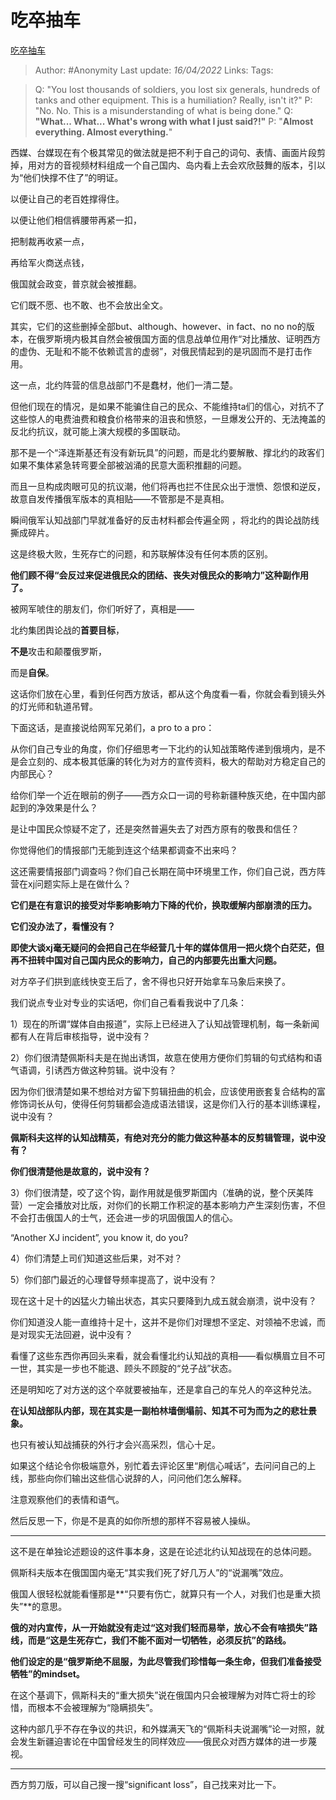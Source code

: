 # 吃卒抽车
[吃卒抽车](https://zhuanlan.zhihu.com/p/495479332)

> Author: #Anonymity
> Last update: *16/04/2022*
> Links:
> Tags:

> Q: "You lost thousands of soldiers, you lost six generals, hundreds of tanks and other equipment. This is a humiliation? Really, isn't it?"
> P: "No. No. This is a misunderstanding of what is being done."
> Q: **"What... What... What's wrong with what I just said?!"**
> P: "**Almost everything. Almost everything.**"

西媒、台媒现在有个极其常见的做法就是把不利于自己的词句、表情、画面片段剪掉，用对方的音视频材料组成一个自己国内、岛内看上去会欢欣鼓舞的版本，引以为“他们快撑不住了”的明证。

以便让自己的老百姓撑得住。

以便让他们相信裤腰带再紧一扣，

把制裁再收紧一点，

再给军火商送点钱，

俄国就会政变，普京就会被推翻。

它们既不愿、也不敢、也不会放出全文。

其实，它们的这些删掉全部but、although、however、in fact、no no no的版本，在俄罗斯境内极其自然会被俄国方面的信息战单位用作“对比播放、证明西方的虚伪、无耻和不能不依赖谎言的虚弱”，对俄民情起到的是巩固而不是打击作用。

这一点，北约阵营的信息战部门不是蠢材，他们一清二楚。

但他们现在的情况，是如果不能骗住自己的民众、不能维持ta们的信心，对抗不了这些惊人的电费油费和粮食价格带来的沮丧和愤怒，一旦爆发公开的、无法掩盖的反北约抗议，就可能上演大规模的多国联动。

那不是一个“泽连斯基还有没有新玩具”的问题，而是北约要解散、撑北约的政客们如果不集体紧急转弯要全部被汹涌的民意大面积推翻的问题。

而且一旦构成肉眼可见的抗议潮，他们将再也拦不住民众出于泄愤、怨恨和逆反，故意自发传播俄军版本的真相贴——不管那是不是真相。

瞬间俄军认知战部门早就准备好的反击材料都会传遍全网 ，将北约的舆论战防线撕成碎片。

这是终极大败，生死存亡的问题，和苏联解体没有任何本质的区别。

**他们顾不得“会反过来促进俄民众的团结、丧失对俄民众的影响力”这种副作用了。**

被网军唬住的朋友们，你们听好了，真相是——

北约集团舆论战的**首要目标**，

**不是**攻击和颠覆俄罗斯，

而是**自保**。

这话你们放在心里，看到任何西方放话，都从这个角度看一看，你就会看到镜头外的灯光师和轨道吊臂。

下面这话，是直接说给网军兄弟们，a pro to a pro：

从你们自己专业的角度，你们仔细思考一下北约的认知战策略传递到俄境内，是不是会立刻的、成本极其低廉的转化为对方的宣传资料，极大的帮助对方稳定自己的内部民心？

给你们举一个近在眼前的例子——西方众口一词的号称新疆种族灭绝，在中国内部起到的净效果是什么？

是让中国民众惊疑不定了，还是突然普遍失去了对西方原有的敬畏和信任？

你觉得他们的情报部门无能到连这个结果都调查不出来吗？

这还需要情报部门调查吗？你们自己长期在简中环境里工作，你们自己说，西方阵营在xj问题实际上是在做什么？

**它们是在有意识的接受对华影响影响力下降的代价，换取缓解内部崩溃的压力。**

**它们没办法了，看懂没有？**

**即使大谈xj毫无疑问的会把自己在华经营几十年的媒体信用一把火烧个白茫茫，但再不扭转中国对自己国内民众的影响力，自己的内部要先出重大问题。**

对方卒子们拱到底线快变王后了，舍不得也只好开始拿车马象后来换了。

我们说点专业对专业的实话吧，你们自己看看我说中了几条：

1）现在的所谓“媒体自由报道”，实际上已经进入了认知战管理机制，每一条新闻都有人在背后审核指导，说中没有？

2）你们很清楚佩斯科夫是在抛出诱饵，故意在使用方便你们剪辑的句式结构和语气语调，引诱西方做这种剪辑。说中没有？

因为你们很清楚如果不想给对方留下剪辑扭曲的机会，应该使用嵌套复合结构的富修饰词长从句，使得任何剪辑都会造成语法错误，这是你们入行的基本训练课程，说中没有？

**佩斯科夫这样的认知战精英，有绝对充分的能力做这种基本的反剪辑管理，说中没有？**

**你们很清楚他是故意的，说中没有？**

3）你们很清楚，咬了这个钩，副作用就是俄罗斯国内（准确的说，整个厌美阵营）一定会播放对比版，对你们的长期工作积淀的基本影响力产生深刻伤害，不但不会打击俄国人的士气，还会进一步的巩固俄国人的信心。

“Another XJ incident”, you know it, do you?

4）你们清楚上司们知道这些后果，对不对？

5）你们部门最近的心理督导频率提高了，说中没有？

现在这十足十的凶猛火力输出状态，其实只要降到九成五就会崩溃，说中没有？

你们知道没人能一直维持十足十，这并不是你们对理想不坚定、对领袖不忠诚，而是对现实无法回避，说中没有？

看懂了这些东西你再回头来看，就会看懂北约认知战的真相——看似横眉立目不可一世，其实是一步也不能退、顾头不顾腚的“兑子战”状态。

还是明知吃了对方送的这个卒就要被抽车，还是拿自己的车兑人的卒这种兑法。

**在认知战部队内部，现在其实是一副柏林墙倒塌前、知其不可为而为之的悲壮景象。**

也只有被认知战捕获的外行才会兴高采烈，信心十足。

如果这个结论令你极端意外，别忙着去评论区里“刷信心喊话”，去问问自己的上线，那些向你们输出这些信心说辞的人，问问他们怎么解释。

注意观察他们的表情和语气。

然后反思一下，你是不是真的如你所想的那样不容易被人操纵。

---

这不是在单独论述题设的这件事本身，这是在论述北约认知战现在的总体问题。

佩斯科夫版本在俄国国内毫无“其实我们死了好几万人”的“说漏嘴”效应。

俄国人很轻松就能看懂那是**“只要有伤亡，就算只有一个人，对我们也是重大损失”**的意思。

**俄的对内宣传，从一开始就没有走过“这对我们轻而易举，放心不会有啥损失”路线，而是“这是生死存亡，我们不能不面对一切牺牲，必须反抗”的路线。**

**他们设定的是“俄罗斯绝不屈服，为此尽管我们珍惜每一条生命，但我们准备接受牺牲”的mindset。**

在这个基调下，佩斯科夫的“重大损失”说在俄国内只会被理解为对阵亡将士的珍惜，而根本不会被理解为“隐瞒损失”。

这种内部几乎不存在争议的共识，和外媒满天飞的“佩斯科夫说漏嘴”论一对照，就会发生新疆迫害论在中国曾经发生的同样效应——俄民众对西方媒体的进一步蔑视。

---

西方剪刀版，可以自己搜一搜“significant loss”，自己找来对比一下。

